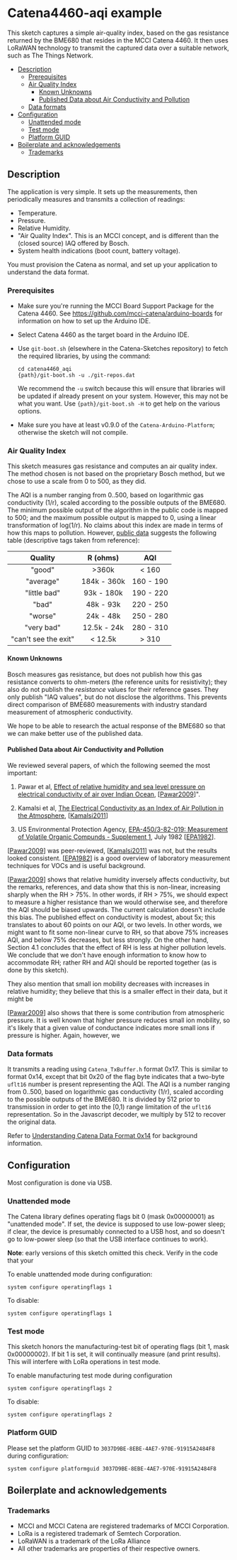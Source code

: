 # Catena4460-aqi example

This sketch captures a simple air-quality index, based on the gas resistance returned by the BME680 that resides in the MCCI Catena 4460. It then uses LoRaWAN technology to transmit the captured data over a suitable network, such as The Things Network.

<!-- TOC depthFrom:2 updateOnSave:true -->

- [Description](#description)
	- [Prerequisites](#prerequisites)
	- [Air Quality Index](#air-quality-index)
		- [Known Unknowns](#known-unknowns)
		- [Published Data about Air Conductivity and Pollution](#published-data-about-air-conductivity-and-pollution)
	- [Data formats](#data-formats)
- [Configuration](#configuration)
	- [Unattended mode](#unattended-mode)
	- [Test mode](#test-mode)
	- [Platform GUID](#platform-guid)
- [Boilerplate and acknowledgements](#boilerplate-and-acknowledgements)
	- [Trademarks](#trademarks)

<!-- /TOC -->

## Description

The application is very simple. It sets up the measurements, then periodically measures and transmits a collection of readings:

* Temperature.
* Pressure.
* Relative Humidity.
* "Air Quality Index". This is an MCCI concept, and is different than the (closed source) IAQ offered by Bosch.
* System health indications (boot count, battery voltage).

You must provision the Catena as normal, and set up your application to understand the data format.

### Prerequisites

- Make sure you're running the MCCI Board Support
Package for the Catena 4460. See https://github.com/mcci-catena/arduino-boards for information on how to set up the Arduino IDE.
- Select Catena 4460 as the target board in the Arduino IDE.
- Use `git-boot.sh` (elsewhere in the Catena-Sketches repository) to fetch the required libraries, by using the command:

   ```shell
   cd catena4460_aqi
   {path}/git-boot.sh -u ./git-repos.dat
   ```

   We recommend the `-u` switch because this will ensure that libraries will be updated if already present on your system. However, this may not be what you want. Use `{path}/git-boot.sh -H` to get help on the various options.

- Make sure you have at least v0.9.0 of the `Catena-Arduino-Platform`; otherwise the sketch will not compile.

### Air Quality Index

This sketch measures gas resistance and computes an air quality index. The method chosen is not based on the proprietary Bosch method, but we chose to use a scale from 0 to 500, as they did.

The AQI is a number ranging from 0..500, based on logarithmic gas conductivity (1/r), scaled according to the possible outputs of the BME680.  The minimum possible output of the algorithm in the public code is mapped to 500; and the maximum possible output is mapped to 0, using a linear transformation of log(1/r). No claims about this index are made in terms of how this maps to pollution. However, [public data](https://forums.pimoroni.com/t/bme680-observed-gas-ohms-readings/6608) suggests the following table (descriptive tags taken from reference):

   Quality   |  R (ohms)   |   AQI
:-----------:|:-----------:|:--------:
"good"       |  >360k      | < 160
"average"    | 184k - 360k | 160 - 190
"little bad" | 93k - 180k  | 190 - 220
"bad"        | 48k - 93k   | 220 - 250
"worse"      | 24k - 48k   | 250 - 280
"very bad"   | 12.5k - 24k | 280 - 310
"can't see the exit" | < 12.5k | > 310

#### Known Unknowns

Bosch measures gas resistance, but does not publish how this gas resistance converts to ohm-meters (the reference units for resistivity); they also do not publish the *resistance* values for their reference gases. They only publish "IAQ values", but do not disclose the algorithms. This prevents direct comparison of BME680 measurements with industry standard measurement of atmospheric conductivity.

We hope to be able to research the actual response of the BME680 so that we can make better use of the published data.

#### Published Data about Air Conductivity and Pollution

We reviewed several papers, of which the following seemed the most important:

1. Pawar et al, [Effect of relative humidity and sea level pressure on electrical conductivity of air over Indian Ocean][Pawar2009], [[Pawar2009]]".

2. Kamalsi et al, [The Electrical Conductivity as an Index of Air Pollution in the Atmosphere][Kamalsi2011], [[Kamalsi2011]]

3. US Environmental Protection Agency, [EPA-450/3-82-019: Measurement of Volatile Organic Compunds - Supplement 1][EPA1982], July 1982 [[EPA1982]].

[[Pawar2009]] was peer-reviewed, [[Kamalsi2011]] was not, but the results looked consistent. [[EPA1982]] is a good overview of laboratory measurement techniques for VOCs and is useful background.

[[Pawar2009]] shows that relative humidity inversely affects conductivity, but the remarks, references, and data show that this is non-linear, increasing sharply when the RH > 75%. In other words, if RH > 75%, we should expect to  measure a higher resistance than we would otherwise see, and therefore the AQI should be biased upwards. The current calculation doesn't include this bias. The published effect on conductivity is modest, about 5x; this translates to about 60 points on our AQI, or two levels. In other words, we might want to fit some non-linear curve to RH, so that above 75% increases AQI, and below 75% decreases, but less strongly. On the other hand, Section 4.1 concludes that the effect of RH is less at higher pollution levels. We conclude that we don't have enough information to know how to accommodate RH; rather RH and AQI should be reported together (as is done by this sketch).

They also mention that small ion mobility decreases with increases in relative humidity; they believe that this is a smaller effect in their data, but it might be

[[Pawar2009]] also shows that there is some contribution from atmospheric pressure. It is well known that higher pressure reduces small ion mobility, so it's likely that a given value of conductance indicates more small ions if pressure is higher. Again, however, we

[Pawar2009]: https://doi.org/10.1029/2007JD009716 "Effect of relative humidity and sea level pressure on electrical conductivity of air over Indian Ocean"
[Kamalsi2011]: https://mts.intechopen.com/books/advanced-air-pollution/the-electrical-conductivity-as-an-index-of-air-pollution-in-the-atmosphere "The Electrical Conductivity as an Index of Air Pollution in the Atmosphere"
[EPA1982]: https://nepis.epa.gov/Exe/ZyNET.exe/2000MHV5.txt?ZyActionD=ZyDocument&Client=EPA&Index=2011%20Thru%202015%7C1995%20Thru%201999%7C1981%20Thru%201985%7C2006%20Thru%202010%7C1991%20Thru%201994%7C1976%20Thru%201980%7C2000%20Thru%202005%7C1986%20Thru%201990%7CPrior%20to%201976%7CHardcopy%20Publications&Docs=&Query=450382019&Time=&EndTime=&SearchMethod=2&TocRestrict=n&Toc=&TocEntry=&QField=&QFieldYear=&QFieldMonth=&QFieldDay=&UseQField=&IntQFieldOp=0&ExtQFieldOp=0&XmlQuery=&File=D%3A%5CZYFILES%5CINDEX%20DATA%5C81THRU85%5CTXT%5C00000005%5C2000MHV5.txt&User=ANONYMOUS&Password=anonymous&SortMethod=h%7C-&MaximumDocuments=15&FuzzyDegree=0&ImageQuality=r85g16/r85g16/x150y150g16/i500&Display=hpfr&DefSeekPage=x&SearchBack=ZyActionL&Back=ZyActionS&BackDesc=Results%20page&MaximumPages=1&ZyEntry=1&SeekPage=x "Measurement of Volatile Organic Compunds - Supplement 1, search link for retrieval"

### Data formats

It transmits a reading using `Catena_TxBuffer.h` format 0x17. This is similar to format 0x14, except that bit 0x20 of the flag byte indicates that a two-byte `uflt16` number is present representing the AQI. The AQI is a number ranging from 0..500, based on logarithmic gas conductivity (1/r), scaled according to the possible outputs of the BME680. It is divided by 512 prior to transmission in order to get into the [0,1) range limitation of the `uflt16` representation. So in the Javascript decoder, we multiply by 512 to recover the original data.

Refer to [Understanding Catena Data Format 0x14](https://github.com/mcci-catena/Catena-Sketches/blob/master/extra/catena-message-0x14-format.md) for background information.

## Configuration

Most configuration is done via USB.

### Unattended mode

The Catena library defines operating flags bit 0 (mask 0x00000001) as "unattended mode". If set, the device is supposed to use low-power sleep; if clear, the device is presumably connected to a USB host, and so doesn't go to low-power sleep (so that the USB interface continues to work).

**Note**: early versions of this sketch omitted this check. Verify in the code that your

To enable unattended mode during configuration:

```
system configure operatingflags 1
```

To disable:

```
system configure operatingflags 1
```

### Test mode

This sketch honors the manufacturing-test bit of operating flags (bit 1, mask 0x00000002). If bit 1 is set, it will continually measure (and print results). This will interfere with LoRa operations in test mode.

To enable manufacturing test mode during configuration

```
system configure operatingflags 2
```

To disable:

```
system configure operatingflags 2
```

### Platform GUID

Please set the platform GUID to `3037D9BE-8EBE-4AE7-970E-91915A2484F8` during configuration:

```
system configure platformguid 3037D9BE-8EBE-4AE7-970E-91915A2484F8
```

## Boilerplate and acknowledgements

### Trademarks

- MCCI and MCCI Catena are registered trademarks of MCCI Corporation.
- LoRa is a registered trademark of Semtech Corporation.
- LoRaWAN is a trademark of the LoRa Alliance
- All other trademarks are properties of their respective owners.
